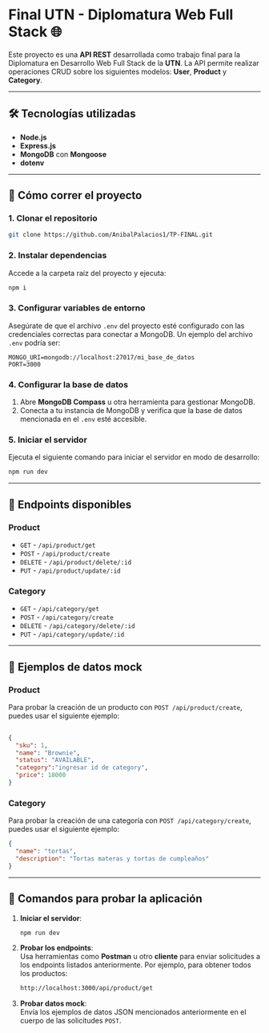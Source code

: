 
# Final UTN - Diplomatura Web Full Stack 🌐

Este proyecto es una **API REST** desarrollada como trabajo final para la Diplomatura en Desarrollo Web Full Stack de la **UTN**. La API permite realizar operaciones CRUD sobre los siguientes modelos: **User**, **Product** y **Category**.

---

## 🛠️ Tecnologías utilizadas

- **Node.js**
- **Express.js**
- **MongoDB** con **Mongoose**
- **dotenv**

---

## 🚀 Cómo correr el proyecto

### 1. Clonar el repositorio
```bash
git clone https://github.com/AnibalPalacios1/TP-FINAL.git
```

### 2. Instalar dependencias
Accede a la carpeta raíz del proyecto y ejecuta:
```bash
npm i
```

### 3. Configurar variables de entorno
Asegúrate de que el archivo `.env` del proyecto esté configurado con las credenciales correctas para conectar a MongoDB. Un ejemplo del archivo `.env` podría ser:
```
MONGO_URI=mongodb://localhost:27017/mi_base_de_datos
PORT=3000
```

### 4. Configurar la base de datos
1. Abre **MongoDB Compass** u otra herramienta para gestionar MongoDB.
2. Conecta a tu instancia de MongoDB y verifica que la base de datos mencionada en el `.env` esté accesible.

### 5. Iniciar el servidor
Ejecuta el siguiente comando para iniciar el servidor en modo de desarrollo:
```bash
npm run dev
```

---

## 📌 Endpoints disponibles


### **Product**
- `GET` - `/api/product/get`  
- `POST` - `/api/product/create`  
- `DELETE` - `/api/product/delete/:id`  
- `PUT` - `/api/product/update/:id`  

### **Category**
- `GET` - `/api/category/get`  
- `POST` - `/api/category/create`  
- `DELETE` - `/api/category/delete/:id`  
- `PUT` - `/api/category/update/:id`  

---

## 🔧 Ejemplos de datos mock


### **Product**
Para probar la creación de un producto con `POST /api/product/create`, puedes usar el siguiente ejemplo:
```json
 
{
  "sku": 1,
  "name": "Brownie",
  "status": "AVAILABLE",
  "category":"ingresar id de category",
  "price": 18000
}

```

### **Category**
Para probar la creación de una categoría con `POST /api/category/create`, puedes usar el siguiente ejemplo:
```json
{
  "name": "tortas",
  "description": "Tortas materas y tortas de cumpleaños"
}
```

---

## 🧪 Comandos para probar la aplicación

1. **Iniciar el servidor**:  
   ```bash
   npm run dev
   ```

2. **Probar los endpoints**:  
   Usa herramientas como **Postman** u otro **cliente** para enviar solicitudes a los endpoints listados anteriormente. Por ejemplo, para obtener todos los productos:
   ```bash
   http://localhost:3000/api/product/get
   ```

3. **Probar datos mock**:  
   Envía los ejemplos de datos JSON mencionados anteriormente en el cuerpo de las solicitudes `POST`.

